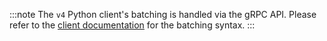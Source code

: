 :::note
The `v4` Python client's batching is handled via the gRPC API.
Please refer to the [client documentation](/developers/weaviate/client-libraries/python) for the batching syntax.
:::